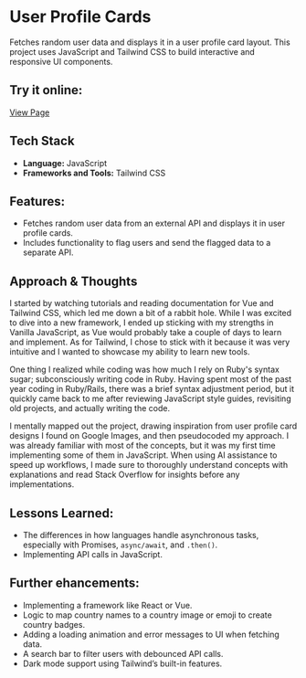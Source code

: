 # User Profile Cards
Fetches random user data and displays it in a user profile card layout. This project uses JavaScript and Tailwind CSS to build interactive and responsive UI components.

## Try it online:
[View Page](https://jerrybach98.github.io/user-profile-cards/)

## Tech Stack
- **Language:** JavaScript
- **Frameworks and Tools:** Tailwind CSS

## Features:
* Fetches random user data from an external API and displays it in user profile cards.
* Includes functionality to flag users and send the flagged data to a separate API.

## Approach & Thoughts
I started by watching tutorials and reading documentation for Vue and Tailwind CSS, which led me down a bit of a rabbit hole. While I was excited to dive into a new framework, I ended up sticking with my strengths in Vanilla JavaScript, as Vue would probably take a couple of days to learn and implement. As for Tailwind, I chose to stick with it because it was very intuitive and I wanted to showcase my ability to learn new tools. <br /> 

One thing I realized while coding was how much I rely on Ruby's syntax sugar; subconsciously writing code in Ruby. Having spent most of the past year coding in Ruby/Rails, there was a brief syntax adjustment period, but it quickly came back to me after reviewing JavaScript style guides, revisiting old projects, and actually writing the code. <br />

I mentally mapped out the project, drawing inspiration from user profile card designs I found on Google Images, and then pseudocoded my approach. I was already familiar with most of the concepts, but it was my first time implementing some of them in JavaScript. When using AI assistance to speed up workflows, I made sure to thoroughly understand concepts with explanations and read Stack Overflow for insights before any implementations.

## Lessons Learned:
* The differences in how languages handle asynchronous tasks, especially with Promises, `async/await`, and `.then()`.
* Implementing API calls in JavaScript. 

## Further ehancements:
* Implementing a framework like React or Vue.
* Logic to map country names to a country image or emoji to create country badges. 
* Adding a loading animation and error messages to UI when fetching data.
* A search bar to filter users with debounced API calls.
* Dark mode support using Tailwind’s built-in features.
